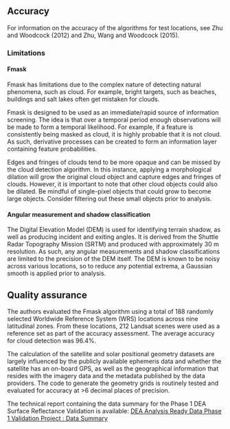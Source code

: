 ## Accuracy

For information on the accuracy of the algorithms for test locations, see Zhu and Woodcock (2012) and Zhu, Wang and Woodcock (2015).

### Limitations

#### Fmask

Fmask has limitations due to the complex nature of detecting natural phenomena, such as cloud. For example, bright targets, such as beaches, buildings and salt lakes often get mistaken for clouds.

Fmask is designed to be used as an immediate/rapid source of information screening. The idea is that over a temporal period enough observations will be made to form a temporal likelihood. For example, if a feature is consistently being masked as cloud, it is highly probable that it is not cloud. As such, derivative processes can be created to form an information layer containing feature probabilities.

Edges and fringes of clouds tend to be more opaque and can be missed by the cloud detection algorithm. In this instance, applying a morphological dilation will grow the original cloud object and capture edges and fringes of clouds. However, it is important to note that other cloud objects could also be dilated. Be mindful of single-pixel objects that could grow to become large objects. Consider filtering out these small objects prior to analysis.

#### Angular measurement and shadow classification

The Digital Elevation Model (DEM) is used for identifying terrain shadow, as well as producing incident and exiting angles. It is derived from the Shuttle Radar Topography Mission (SRTM) and produced with approximately 30 m resolution. As such, any angular measurements and shadow classifications are limited to the precision of the DEM itself. The DEM is known to be noisy across various locations, so to reduce any potential extrema, a Gaussian smooth is applied prior to analysis.

## Quality assurance

The authors evaluated the Fmask algorithm using a total of 188 randomly selected Worldwide Reference System (WRS) locations across nine latitudinal zones. From these locations, 212 Landsat scenes were used as a reference set as part of the accuracy assessment. The average accuracy for cloud detection was 96.4%.

The calculation of the satellite and solar positional geometry datasets are largely influenced by the publicly available ephemeris data and whether the satellite has an on-board GPS, as well as the geographical information that resides with the imagery data and the metadata published by the data providers. The code to generate the geometry grids is routinely tested and evaluated for accuracy at >6 decimal places of precision.

The technical report containing the data summary for the Phase 1 DEA Surface Reflectance Validation is available: [DEA Analysis Ready Data Phase 1 Validation Project : Data Summary](http://pid.geoscience.gov.au/dataset/metadata/145101)

